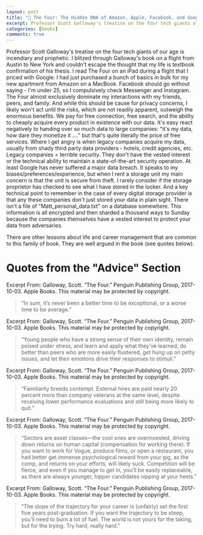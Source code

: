 ```yaml
---
layout: post
title: "📖 The Four: The Hidden DNA of Amazon, Apple, Facebook, and Google"
excerpt: Professor Scott Galloway's treatise on the four tech giants of our age is incendiary and prophetic.
categories: [books]
comments: true
---
```


Professor Scott Galloway's treatise on the four tech giants of our age is incendiary and prophetic. I blitzed through Galloway's book on a flight from Austin to New York and couldn't escape the thought that my life is textbook confirmation of his thesis. I read The Four on an iPad during a flight that I priced with Google. I had just purchased a bunch of basics in bulk for my new apartment from Amazon on a MacBook. Facebook should go without saying - I'm under 25, so I compulsively check Messenger and Instagram. The Four almost exclusively dominate my interactions with my friends, peers, and family. And while this should be cause for privacy concerns, I likely won't act until the risks, which are not readily apparent, outweigh the enormous benefits. We pay for free connection, free search, and the ability to cheaply acquire every product in existence with our data. It's easy react negatively to handing over so much data to large companies: "it's my data, how dare they monetize it ...." but that's quite literally the price of free services. Where I get angry is when legacy companies acquire my data, usually from shady third party data providers - hotels, credit agencies, etc. Legacy companies = terrible security. They don't have the vested interest or the technical ability to maintain a state-of-the-art security operation. At least Google has never suffered a major data breach. It speaks to my biases/preferences/experience, but when I rent a storage unit my main concern is that the unit is secure from theft. I rarely consider if the storage proprietor has checked to see what I have stored in the locker. And a key technical point to remember in the case of every digital storage provider is that any these companies don't just stored your data in plain sight. There isn't a file of "Matt_personal_data.txt" on a database somewhere. This information is all encrypted and then sharded a thousand ways to Sunday because the companies themselves have a vested interest to protect your data from adversaries.

There are other lessons about life and career management that are common to this family of book. They are well argued in the book (see quotes below).

# Quotes from the "Advice" Section

Excerpt From: Galloway, Scott. “The Four.” Penguin Publishing Group, 2017-10-03. Apple Books. 
This material may be protected by copyright.
> “In sum, it’s never been a better time to be exceptional, or a worse time to be average.”

Excerpt From: Galloway, Scott. “The Four.” Penguin Publishing Group, 2017-10-03. Apple Books. 
This material may be protected by copyright.
> “Young people who have a strong sense of their own identity, remain poised under stress, and learn and apply what they’ve learned, do better than peers who are more easily flustered, get hung up on petty issues, and let their emotions drive their responses to stimuli.”

Excerpt From: Galloway, Scott. “The Four.” Penguin Publishing Group, 2017-10-03. Apple Books. 
This material may be protected by copyright.
> “Familiarity breeds contempt. External hires are paid nearly 20 percent more than company veterans at the same level, despite receiving lower performance evaluations and still being more likely to quit.”

Excerpt From: Galloway, Scott. “The Four.” Penguin Publishing Group, 2017-10-03. Apple Books. 
This material may be protected by copyright.
> “Sectors are asset classes—the cool ones are overinvested, driving down returns on human capital (compensation for working there). If you want to work for Vogue, produce films, or open a restaurant, you had better get immense psychological reward from your gig, as the comp, and returns on your efforts, will likely suck. Competition will be fierce, and even if you manage to get in, you’ll be easily replaceable, as there are always younger, hipper candidates nipping at your heels.”

Excerpt From: Galloway, Scott. “The Four.” Penguin Publishing Group, 2017-10-03. Apple Books. 
This material may be protected by copyright.
> “The slope of the trajectory for your career is (unfairly) set the first five years post-graduation. If you want the trajectory to be steep, you’ll need to burn a lot of fuel. The world is not yours for the taking, but for the trying. Try hard, really hard.”


